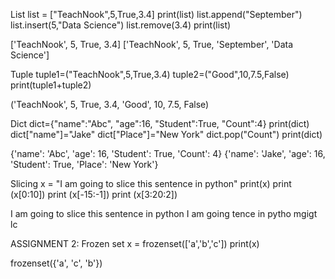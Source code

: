 List
list = ["TeachNook",5,True,3.4] print(list) list.append("September") list.insert(5,"Data Science") list.remove(3.4) print(list)

['TeachNook', 5, True, 3.4] ['TeachNook', 5, True, 'September', 'Data Science']

Tuple
tuple1=("TeachNook",5,True,3.4) tuple2=("Good",10,7.5,False) print(tuple1+tuple2)

('TeachNook', 5, True, 3.4, 'Good', 10, 7.5, False)

Dict
dict={"name":"Abc", "age":16, "Student":True, "Count":4} print(dict) dict["name"]="Jake" dict["Place"]="New York" dict.pop("Count") print(dict)

{'name': 'Abc', 'age': 16, 'Student': True, 'Count': 4} {'name': 'Jake', 'age': 16, 'Student': True, 'Place': 'New York'}

Slicing
x = "I am going to slice this sentence in python" print(x) print (x[0:10]) print (x[-15:-1]) print (x[3:20:2])

I am going to slice this sentence in python I am going tence in pytho mgigt lc

ASSIGNMENT 2:
Frozen set
x = frozenset(['a','b','c']) print(x)

frozenset({'a', 'c', 'b'})
